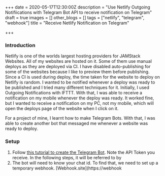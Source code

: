 +++
date = 2020-05-17T12:30:00Z
description = "Use Netlify Outgoing Notifiications with Telegram Bot API to receive notification on Telegram"
draft = true
images = []
other_blogs = []
tags = ["netlify", "telegram", "webhook"]
title = "Receive Netlify Notification on Telegram"

+++
### Introduction

Netlify is one of the worlds largest hosting providers for JAMStack Websites. All of my websites are hosted on it. Some of them use manual deploys as they are deployed via CI. I have disabled auto-publishing for some of the websites because I like to preview them before publishing.  Since a CI is used during deploy, the time taken for the website to deploy on Netlify is random. I wanted to be notified whenever a deploy was ready to be published and I tried many different techniques for it. Initially, I used Outgoing Notifications with IFTTT. With that, I was able to receive a notification on my mobile whenever the deploy was ready. It worked fine, but I wanted to receive a notification on my PC, not my mobile, which will open the deploys page of the website when I click on it.

For a project of mine, I learnt how to make Telegram Bots. With that, I was able to create another bot that messaged me whenever a website was ready to deploy.

### Setup

1. Follow [this tutorial to create the Telegram Bot](https://core.telegram.org/bots/#3-how-do-i-create-a-bot). Note the API Token you receive. In the following steps, it will be referred to by **<token>**
2. The bot will need to know your chat id. To find that, we need to set up a temporary webhook. [Webhook.site](https://webhook